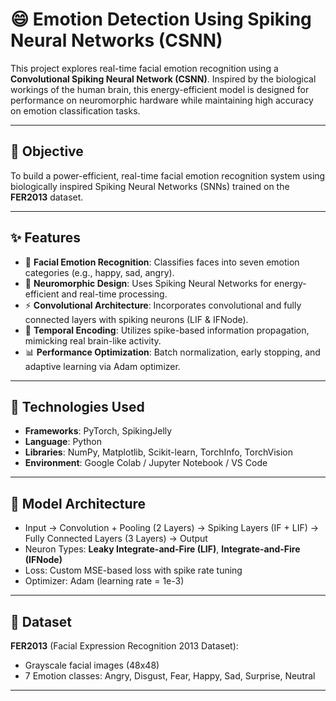 
# 😄 Emotion Detection Using Spiking Neural Networks (CSNN)

This project explores real-time facial emotion recognition using a **Convolutional Spiking Neural Network (CSNN)**. Inspired by the biological workings of the human brain, this energy-efficient model is designed for performance on neuromorphic hardware while maintaining high accuracy on emotion classification tasks.

---

## 🎯 Objective

To build a power-efficient, real-time facial emotion recognition system using biologically inspired Spiking Neural Networks (SNNs) trained on the **FER2013** dataset.

---

## ✨ Features

- 📸 **Facial Emotion Recognition**: Classifies faces into seven emotion categories (e.g., happy, sad, angry).
- 🧠 **Neuromorphic Design**: Uses Spiking Neural Networks for energy-efficient and real-time processing.
- ⚡ **Convolutional Architecture**: Incorporates convolutional and fully connected layers with spiking neurons (LIF & IFNode).
- 🔁 **Temporal Encoding**: Utilizes spike-based information propagation, mimicking real brain-like activity.
- 📊 **Performance Optimization**: Batch normalization, early stopping, and adaptive learning via Adam optimizer.

---

## 🧪 Technologies Used

- **Frameworks**: PyTorch, SpikingJelly
- **Language**: Python
- **Libraries**: NumPy, Matplotlib, Scikit-learn, TorchInfo, TorchVision
- **Environment**: Google Colab / Jupyter Notebook / VS Code

---

## 🧠 Model Architecture

- Input → Convolution + Pooling (2 Layers) → Spiking Layers (IF + LIF) → Fully Connected Layers (3 Layers) → Output
- Neuron Types: **Leaky Integrate-and-Fire (LIF)**, **Integrate-and-Fire (IFNode)**
- Loss: Custom MSE-based loss with spike rate tuning
- Optimizer: Adam (learning rate = 1e-3)

---
## 📂 Dataset

**FER2013** (Facial Expression Recognition 2013 Dataset):  
- Grayscale facial images (48x48)  
- 7 Emotion classes: Angry, Disgust, Fear, Happy, Sad, Surprise, Neutral

---


